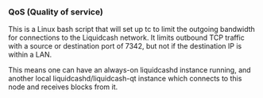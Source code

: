 ### QoS (Quality of service) ###

This is a Linux bash script that will set up tc to limit the outgoing bandwidth for connections to the Liquidcash network. It limits outbound TCP traffic with a source or destination port of 7342, but not if the destination IP is within a LAN.

This means one can have an always-on liquidcashd instance running, and another local liquidcashd/liquidcash-qt instance which connects to this node and receives blocks from it.
